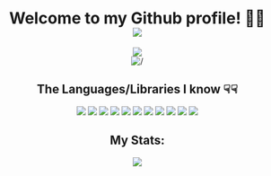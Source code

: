 <div id="header" align="center">
  <h1>  Welcome to my Github profile! 👋🏻 <br/> 
    <a href="https://salehalfadhel.com">
      <img src="https://img.shields.io/badge/-My%20Portfolio-blueviolet"/>
     </a>
  </h1>
</div>
<div id="badges" align="center">
  <a href="https://www.instagram.com/s.f.2.0.0.3/">
    <img src="https://img.shields.io/badge/Instagram-E4405F?style=for-the-badge&logo=instagram&logoColor=white"/>
  </a>
</div>
<div id="badges 2" align="center">
  <img src="https://komarev.com/ghpvc/?username=IMNOTXS&style=flat-square&color=blue" alt="/"/>
</div>
<div id="badges 3" align="center">
  <h2> The Languages/Libraries I know ☟☟ </h2>
  <div>
    <img src="https://img.shields.io/badge/c++-%2300599C.svg?style=for-the-badge&logo=c%2B%2B&logoColor=white"/>
    <img src="https://img.shields.io/badge/python-3670A0?style=for-the-badge&logo=python&logoColor=ffdd54"/>
    <img src="https://img.shields.io/badge/html5-%23E34F26.svg?style=for-the-badge&logo=html5&logoColor=white"/>
    <img src="https://img.shields.io/badge/css3-%231572B6.svg?style=for-the-badge&logo=css3&logoColor=white"/>
    <img src="https://img.shields.io/badge/JavaScript-F7DF1E?style=for-the-badge&logo=javascript&logoColor=black"/>
    <img src="https://img.shields.io/badge/react-%2320232a.svg?style=for-the-badge&logo=react&logoColor=%2361DAFB"/>
    <img src="https://img.shields.io/badge/java-%23ED8B00.svg?style=for-the-badge&logo=java&logoColor=white"/>
    <img src="https://img.shields.io/badge/Firebase-039BE5?style=for-the-badge&logo=Firebase&logoColor=white"/>
    <img src="https://img.shields.io/badge/Next-black?style=for-the-badge&logo=next.js&logoColor=white"/>
    <img src="https://img.shields.io/badge/tailwindcss-%2338B2AC.svg?style=for-the-badge&logo=tailwind-css&logoColor=white"/>
    <img src="https://img.shields.io/badge/redux-%23593d88.svg?style=for-the-badge&logo=redux&logoColor=white"/>
  </div>
  <h2>  My Stats: </h2>
  <div align="center">
    <img src="http://github-readme-streak-stats.herokuapp.com/?user=IMNOTXS&theme=dark"/>
  </div>
 
